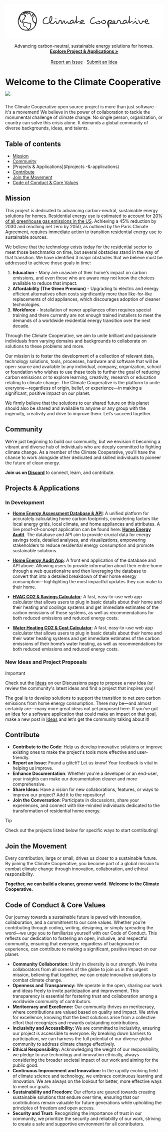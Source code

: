 <p align="center">
    <img src="https://github.com/artemiystlr/climate.cooperative.github/blob/main/images/cc_readme_banner.png?raw=true">
  </a>
</p>

<p align="center">
  Advancing carbon-neutral, sustainable energy solutions for homes.
  <br>
  <a href="#projects-&-applications"><strong>Explore Project & Applications »</strong></a>
  <br>
  <br>
  <a href="https://github.com/climate-cooperative/.github/issues/new/">Report an Issue</a>
  ·
  <a href="https://github.com/climate-cooperative/.github/issues/new/">Submit an Idea</a>
</p>



# **Welcome to the Climate Cooperative** [![](https://img.shields.io/badge/Discord-8A2BE2)](https://discord.com/channels/1234653337547440190)

The Climate Cooperative open source project is more than just software - it's a movement! We believe in the power of collaboration to tackle the monumental challenge of climate change. No single person, organization, or country can solve this crisis alone. It demands a global community of diverse backgrounds, ideas, and talents.

## Table of contents

- [Mission](#mission)
- [Community](#community)
- [Projects & Applications](#projects -&-applications)
- [Contribute](#contribute)
- [Join the Movement](#join-the-movement)
- [Code of Conduct & Core Values](#code-of-conduct-&-core-values)

## **Mission**

This project is dedicated to advancing carbon-neutral, sustainable energy solutions for homes. Residential energy use is estimated to account for [20% of all greenhouse gas emissions in the US](https://www.pnas.org/doi/10.1073/pnas.1922205117). Achieving a 45% reduction by 2030 and reaching net zero by 2050, as outlined by the Paris Climate Agreement, requires immediate action to transition residential energy use to sustainable sources.

We believe that the technology exists today for the residential sector to meet those benchmarks on time, but several obstacles stand in the way of that transition. We have identified 3 major obstacles that we believe must be addressed to achieve those goals in time:
1. **Education** - Many are unaware of their home's impact on carbon emissions, and even those who are aware may not know the choices available to reduce that impact.
2. **Affordability (The Green Premium)** - Upgrading to electric and energy efficient alternatives often costs significantly more than like-for-like replacements of old appliances, which discourages adoption of cleaner technologies.
3. **Workforce** - Installation of newer appliances often requires special training and there currently are not enough trained installers to meet the demands of a worldwide residential energy transition over the next decade.

Through the Climate Cooperative, we aim to unite brilliant and passionate individuals from varying domains and backgrounds to collaborate on solutions to these problems and more.

Our mission is to foster the development of a collection of relevant data, technology solutions, tools, processes, hardware and software that will be open-source and available to any individual, company, organization, school or foundation who wishes to use these tools to further the goal of reducing carbon emissions or to explore learning, creativity, research or education relating to climate change. The Climate Cooperative is the platform to unite everyone—regardless of origin, belief, or experience—in making a significant, positive impact on our planet. 

We firmly believe that the solutions to our shared future on this planet should also be shared and available to anyone or any group with the ingenuity, creativity and drive to improve them. Let’s succeed together.


## **Community**

We're just beginning to build our community, but we envision it becoming a vibrant and diverse hub of individuals who are deeply committed to fighting climate change. As a member of the Climate Cooperative, you'll have the chance to work alongside other dedicated and skilled individuals to pioneer the future of clean energy.

**Join us on [Discord](https://discord.com/channels/1234653337547440190)** to connect, learn, and contribute.


## **Projects & Applications**

### **In Development**

- **[Home Energy Assessment Database & API](https://github.com/Zwell-Home/home-energy-assessment-database)**: A unified platform for accurately calculating home carbon footprints, considering factors like local energy grids, local climate, and home appliances and attributes. A live proof-of-concept application can be found here: **[Home Energy Audit](https://zwell.bubbleapps.io/)**. The database and API aim to provide crucial data for energy savings tools, detailed analyses, and visualizations, empowering stakeholders to reduce residential energy consumption and promote sustainable solutions.

- **[Home Energy Audit App](https://github.com/climate-cooperative/home-energy-calculator)**: A front end application of the database and API above. Allowing users to provide information about their entire home through a web questionairre and then leveraging the database to convert that into a detailed breakdown of their home energy consumption—highlighting the most impactful updates they can make to their home.

- **[HVAC CO2 & Savings Calculator](https://github.com/climate-cooperative/hvac-savings-calculator)**: A fast, easy-to-use web app calculator that allows users to plug in basic details about their home and their heating and coolings systems and get immediate estimates of the carbon emissions of those systems, as well as recommendations for both reduced emissions and reduced energy costs.

- **[Water Heating CO2 & Cost Calculator](https://github.com/climate-cooperative/heat-pump-water-heater-savings-calculator)**: A fast, easy-to-use web app calculator that allows users to plug in basic details about their home and their water heating systems and get immediate estimates of the carbon emissions of their home’s water heating, as well as recommendations for both reduced emissions and reduced energy costs.

### **New Ideas and Project Proposals**

> [!IMPORTANT]
> Check out the [Ideas](https://github.com/orgs/climate-cooperative/discussions/categories/ideas) on our Discussions page to propose a new idea (or review the community's latest ideas and find a project that inspires you)!

The goal is to develop solutions to support the transition to net zero carbon emissions from home energy consumption. There may be—and almost certainly are—many more great ideas not yet proposed here. If you've got an idea for a software application that could make an impact on that goal, make a new post in [Ideas](https://github.com/orgs/climate-cooperative/discussions/categories/ideas) and let's get the community talking about it!

## **Contribute**

- **Contribute to the Code**: Help us develop innovative solutions or improve existing ones to make the project's tools more effective and user-friendly.
- **Report an Issue**: Found a glitch? Let us know! Your feedback is vital in helping us improve.
- **Enhance Documentation**: Whether you're a developer or an end-user, your insights can make our documentation clearer and more comprehensive.
- **Share Ideas**: Have a vision for new collaborations, features, or ways to improve our project? Add it to the repository!
- **Join the Conversation**: Participate in discussions, share your experiences, and connect with like-minded individuals dedicated to the transformation of residential home energy.

> [!TIP]
> Check out the projects listed below for specific ways to start contributing!

## **Join the Movement**

Every contribution, large or small, drives us closer to a sustainable future. By joining the Climate Cooperative, you become part of a global mission to combat climate change through innovation, collaboration, and ethical responsibility.

**Together, we can build a cleaner, greener world. Welcome to the Climate Cooperative.**

## **Code of Conduct & Core Values**

Our journey towards a sustainable future is paved with innovation, collaboration, and a commitment to our core values. Whether you’re contributing through coding, writing, designing, or simply spreading the word—we urge you to familiarize yourself with our Code of Conduct. This reflects our dedication to fostering an open, inclusive, and respectful community, ensuring that everyone, regardless of background or experience, can contribute to making a significant, positive impact on our planet.

- **Community Collaboration:** Unity in diversity is our strength. We invite collaborators from all corners of the globe to join us in this urgent mission, believing that together, we can create innovative solutions to combat climate change.
- **Openness and Transparency:** We operate in the open, sharing our work and ideas freely to invite participation and improvement. This transparency is essential for fostering trust and collaboration among a worldwide community of contributors.
- **Meritocracy and Excellence:** Our community thrives on meritocracy, where contributions are valued based on quality and impact. We strive for excellence, knowing that the best solutions arise from a collective effort that recognizes and rewards outstanding contributions.
- **Inclusivity and Accessibility:** We are committed to inclusivity, ensuring our project is accessible to everyone. By breaking down barriers to participation, we can harness the full potential of our diverse global community to address climate change effectively.
- **Ethical Responsibility:** Acknowledging the weight of our responsibility, we pledge to use technology and innovation ethically, always considering the broader societal impact of our work and aiming for the public good.
- **Continuous Improvement and Innovation:** In the rapidly evolving field of climate science and technology, we embrace continuous learning and innovation. We are always on the lookout for better, more effective ways to meet our goals.
- **Sustainability and Freedom:** Our efforts are geared towards creating sustainable solutions that endure over time, ensuring that our contributions remain valuable for future generations while upholding the principles of freedom and open access.
- **Security and Trust:** Recognizing the importance of trust in our community, we prioritize the security and reliability of our work, striving to create a safe and supportive environment for all contributors.

